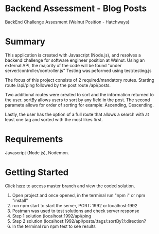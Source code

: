 # Backend Assessment - Blog Posts

BackEnd Challenge Assesment (Walnut Position - Hatchways)

# Summary 

This application is created with Javascript (Node.js), and resolves a backend challenge for software engineer position at Walnut. Using an external API, the majority of the code will be found "under server/controller/controller.js" Testing was peformed using test/testing.js

The focus of this project consists of 2 required/mandatory routes. Starting route /api/ping followed by the post route /api/posts.

Two additional routes were created to sort and the information returned to the user. sortBy allows users to sort by any field in the post. The second paramete allows for order of sorting for example: Ascending, Descending. 

Lastly, the user has the option of a full route that allows a search with at least one tag and sorted with the most likes first.

# Requirements 
Javascript (Node.js), Nodemon.

# Getting Started 

Click [here](https://github.com/fvences92/backend-assesment/tree/master) to access master branch and view the coded solution. 

1. Open project and once opened, in the terminal run "npm i" or npm "install"
2. run npm start to start the server, PORT: 1992 or localhost:1992 
3. Postman was used to test solutions and check server response
4. Step 1 solution (localhost:1992/api/ping
5. Step 2 solution (localhost:1992/api/posts/:tags/:sortBy?/:direction?
6. In the terminal run npm test to see results
